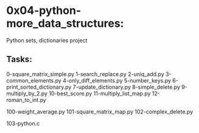 # 0x04-python-more_data_structures:

Python sets, dictionaries project

## Tasks:

0-square_matrix_simple.py
1-search_replace.py
2-uniq_add.py
3-common_elements.py
4-only_diff_elements.py
5-number_keys.py
6-print_sorted_dictionary.py
7-update_dictionary.py
8-simple_delete.py
9-multiply_by_2.py
10-best_score.py
11-multiply_list_map.py
12-roman_to_int.py

100-weight_average.py
101-square_matrix_map.py
102-complex_delete.py

103-python.c

